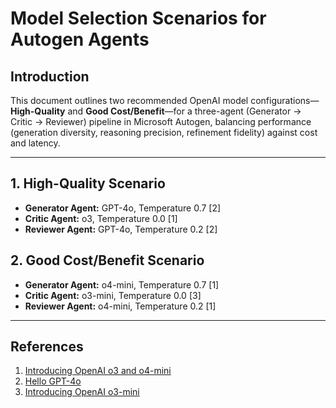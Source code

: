 # Model Selection Scenarios for Autogen Agents

## Introduction
This document outlines two recommended OpenAI model configurations—**High-Quality** and **Good Cost/Benefit**—for a three-agent (Generator → Critic → Reviewer) pipeline in Microsoft Autogen, balancing performance (generation diversity, reasoning precision, refinement fidelity) against cost and latency.

---

## 1. High-Quality Scenario
- **Generator Agent:** GPT-4o, Temperature 0.7 [2]  
- **Critic Agent:** o3, Temperature 0.0 [1]  
- **Reviewer Agent:** GPT-4o, Temperature 0.2 [2]  

## 2. Good Cost/Benefit Scenario
- **Generator Agent:** o4-mini, Temperature 0.7 [1]  
- **Critic Agent:** o3-mini, Temperature 0.0 [3]  
- **Reviewer Agent:** o4-mini, Temperature 0.2 [1]  

---

## References

1. [Introducing OpenAI o3 and o4-mini](https://openai.com/index/introducing-o3-and-o4-mini/)  
2. [Hello GPT-4o](https://openai.com/index/hello-gpt-4o/)  
3. [Introducing OpenAI o3-mini](https://help.openai.com/en/articles/9624314-model-release-notes)  
